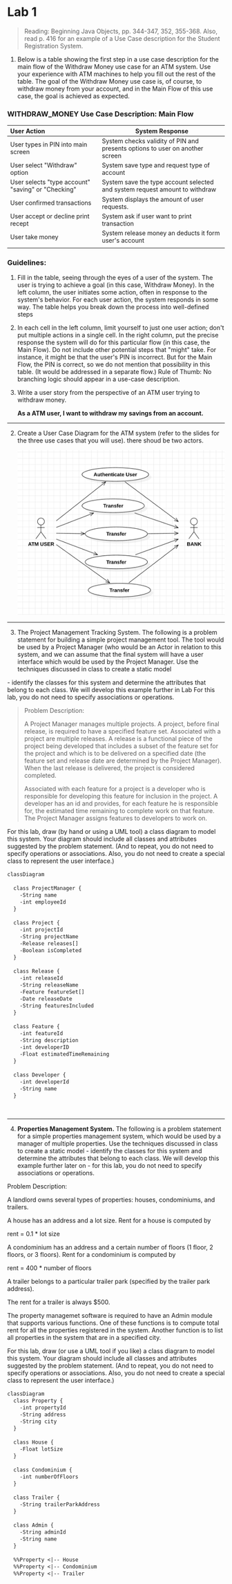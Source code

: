 # Lab 1

> Reading: Beginning Java Objects, pp. 344-347, 352, 355-368. Also, read p. 416 for an example of a Use Case description for the Student Registration System.

1. Below is a table showing the first step in a use case description for the main flow of the Withdraw Money use case for an ATM system. Use your experience with ATM machines to help you fill out the rest of the table. The goal of the Withdraw Money use case is, of course, to withdraw money from your account, and in the Main Flow of this use case, the goal is achieved as expected.

### WITHDRAW_MONEY Use Case Description: Main Flow

| User Action                                        | System Response                                              |
| :------------------------------------------------- | ------------------------------------------------------------ |
| User types in PIN into main screen                 | System checks validity of PIN and presents options to user on another screen |
| User select "Withdraw" option                      | System save type and request type of account                 |
| User selects "type account" "saving" or "Checking" | System save the type account  selected and system request amount to withdraw |
| User confirmed transactions                        | System displays the amount of user requests.                 |
| User accept or decline print recept                | System ask if user want to print transaction                 |
| User take money                                    | System release money an deducts it form user's account       |
|                                                    |                                                              |

### Guidelines:

1. ﻿﻿﻿Fill in the table, seeing through the eyes of a user of the system. The user is trying to achieve a goal (in this case, Withdraw Money). In the left column, the user initiates some action, often in response to the system's behavior. For each user action, the system responds in some way. The table helps you break down the process into well-defined steps

2. ﻿﻿﻿In each cell in the left column, limit yourself to just one user action; don't put multiple actions in a single cell. In the right column, put the precise response the system will do for this particular flow (in this case, the Main Flow). Do not include other potential steps that "might" take. For instance, it might be that the user's PIN is incorrect. But for the Main Flow, the PIN is correct, so we do not mention that possibility in this table. (It would be addressed in a separate flow.) Rule of Thumb: No branching logic should appear in a use-case description.

3. Write a user story from the perspective of an ATM user trying to withdraw money.

   **As a  ATM user, I want to withdraw my savings from an account.**

----------

2. Create a User Case Diagram for the ATM system (refer to the slides for the three use cases that you will use). there shoud be two actors.

   

   <img src="./assets/userCase.png" alt="UserCase" style="zoom:50%;" />

---

3. The Project Management Tracking System. The following is a problem statement for building a simple project management tool. The tool would be used by a Project Manager (who would be an Actor in relation to this system, and we can assume that the final system will have a user interface which would be used by the Project Manager. Use the techniques discussed in class to create a static model

\- identify the classes for this system and determine the attributes that belong to each class. We will develop this example further in Lab For this lab, you do not need to specify associations or operations.

> Problem Description:
>
> A Project Manager manages multiple projects. A project, before final release, is required to have a specified feature set. Associated with a project are multiple releases. A release is a functional piece of the project being developed that includes a subset of the feature set for the project and which is to be delivered on a specified date (the feature set and release date are determined by the Project Manager). When the last release is delivered, the project is considered completed.
>
> Associated with each feature for a project is a developer who is responsible for developing this feature for inclusion in the project. A developer has an id and provides, for each feature he is responsible for, the estimated time remaining to complete work on that feature. The Project Manager assigns features to developers to work on.

For this lab, draw (by hand or using a UML tool) a class diagram to model this system. Your diagram should include all classes and attributes suggested by the problem statement. (And to repeat, you do not need to specify operations or associations. Also, you do not need to create a special class to represent the user interface.)

```mermaid
classDiagram

  class ProjectManager {
    -String name
    -int employeeId
  }

  class Project {
    -int projectId
    -String projectName
    -Release releases[]
    -Boolean isCompleted
  }

  class Release {
    -int releaseId
    -String releaseName
    -Feature featureSet[]
    -Date releaseDate
    -String featuresIncluded
  }

  class Feature {
    -int featureId
    -String description
    -int developerID
    -Float estimatedTimeRemaining
  }

  class Developer {
    -int developerId
    -String name
  }



```

________

4. **Properties Management System.** The following is a problem statement for a simple properties management system, which would be used by a manager of multiple properties. Use the techniques discussed in class to create a static model - identify the classes for this system and determine the attributes that belong to each class. We will develop this example further later on - for this lab, you do not need to specify associations or operations.

Problem Description:

A landlord owns several types of properties: houses, condominiums, and trailers.

A house has an address and a lot size. Rent for a house is computed by

rent = 0.1 * lot size

A condominium has an address and a certain number of floors (1 floor, 2 floors, or 3 floors). Rent for a condominium is computed by

rent = 400 * number of floors

A trailer belongs to a particular trailer park (specified by the trailer park address).

The rent for a trailer is always $500.

The property managemet software is required to have an Admin module that supports various functions. One of these functions is to compute total rent for all the properties registered in the system. Another function is to list all properties in the system that are in a specified city.

For this lab, draw (or use a UML tool if you like) a class diagram to model this system. Your diagram should include all classes and attributes suggested by the problem statement. (And to repeat, you do not need to specify operations or associations. Also, you do not need to create a special class to represent the user interface.)

```mermaid
classDiagram
  class Property {
    -int propertyId
    -String address
    -String city
  }

  class House {
    -Float lotSize
  }

  class Condominium {
    -int numberOfFloors
  }

  class Trailer {
    -String trailerParkAddress
  }

  class Admin {
    -String adminId
    -String name
  }

  %%Property <|-- House
  %%Property <|-- Condominium
  %%Property <|-- Trailer

```

